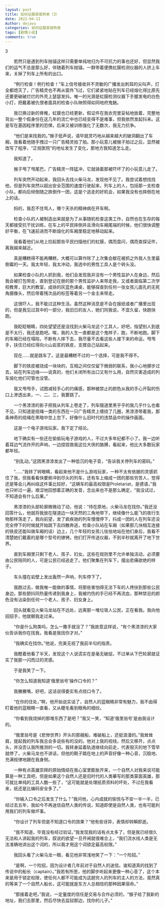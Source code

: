 ```yaml
---
layout: post
title: 如何征服英俊熟男（3）
date: 2022-04-11
Author: dejavu
categories: 如何征服英俊熟男
tags: [剧情小说]
comments: true
--- 
```

3

&emsp;&emsp;若然只是遇到列车抛锚这样只需要单纯地归为不可抗力的事也还好，但显然我们的运气不总是那么好，伴随着列车抛锚，一群带着便携虹膜检测仪器的人挤上车来，关掉了列车上所有的出口。  

&emsp;&emsp;“例行检查！例行检查！”车上信号接收并不灵敏的广播发出刺耳的尖叫声，灯全都熄灭了，广告精灵也不再从窗外飞过，它们紧紧地贴在列车已经熔化得比原先还要更破破烂烂的外壳上瑟瑟发抖。唯一的光源是虹膜检测仪器下手握发电的白色小灯，把戴着被仇恨者面具的检查小队映照得如同地府鬼魅。  

&emsp;&emsp;我已换过新的脊椎，虹膜也已经更新，假证件在我衣兜里妥帖地放着，完整地背出一整个假身份在这几年的流亡中也已经变得不是难事，但我依然发起抖来。这是写在基因程序里的恐惧，后来又被训练强化了无数次，我无力抗争。  

&emsp;&emsp;“他们是来找我的。”猴子低声说，语毕就灵巧地从越来越大的破洞翻出了车厢，我看着他随手拽过一只广告精灵拍了拍。那小玩意儿被猴子拍过之后，显然被改写了程序，“正规医院”的地址发生了变化，那地方我知道怎么走。  

&emsp;&emsp;我知道了。  

&emsp;&emsp;猴子甩了甩尾巴，广告精灵一阵猛冲，它就骑着那被吓坏了的小玩意儿走了。  

&emsp;&emsp;列车突然开动起来，我回头去找火柴马龙，发现他不见了。我尝试着想找找他，但是列车突然以超出安全范围的速度行驶起来，列车上的人，包括那一支检查小队，都向后倾倒随之跌倒作一团，这是个逃走的好机会，如果我没有也摔倒在地上的话。  

&emsp;&emsp;妈的，我忍不住骂人，哪个天杀的精神病在开车啊。  

&emsp;&emsp;检查小队的人被制造出来就是为了从事随机检查这类工作，自然也在生存的每天都接受抗干扰训练，在车上的平民摔倒并且滑向车厢尾端的时候，他们很快调整好平衡，在飞速前进而不断熔化的车厢里稳定地移动起来。  

&emsp;&emsp;我看着他们从地上捡起那些平民扫描他们的虹膜，偶而盘问，偶而查探证件，离我越来越近。  

&emsp;&emsp;真是糟糕得不能再糟糕，大概可以算作除了上次集会献花被抓之外我人生里最倒霉的一天。我太年轻，我太冲动，我选中的男性工具人是个转头没。  

&emsp;&emsp;如果检查小队的人抓到我，他们会发现我并没有一个男性监护人在身边，然后我会被打包带走，直到登记在册的那个男性监护人来带走我，又或者面临第二次学校教育，巨大的教室，成排的灰蓝色课桌，能够探查到任何一张女孩儿面孔的无死角摄像头，然后带着残次品的标签等着另一个金主来带走。  

&emsp;&emsp;这很吓人，我不能过这种生活。虽然这种消息是不会在报纸或者广播里出现的，但是我见过其中的一部分，我旧日的友人，她们同我说，不宜久留，快跑快跑。  

&emsp;&emsp;我眨眨眼睛，四处望望还是没找到火柴马龙这个工具人，好吧，指望别人到底是不太行，我还是跑吧。唉，我的人生一直都是这个鬼样子，跑，不断地跑。脚下的车厢已经在塌陷，不断有人摔下去，我尽量不去看这些人接下来的命运，甩甩手，扶住已经红得向火山岩浆的铁皮，支撑自己站起来。  

&emsp;&emsp;现在......就是跳车了。这是最糟糕不过的一个选择，可是我不得不。  

&emsp;&emsp;脚下的铁皮被烧成一块块的，互相之间仅仅留下微弱的联系，我小心地挪步过去，站在列车边缘——说真的，他们关闭所有出口又有什么用，自然灾害造成的列车熔化他们可管也没管。  

&emsp;&emsp;我又甩甩手，试图减轻手心的灼痛感，那种被禁止的颜色从我的手心开裂的伤口上渗透出来，一、二、三，我要跳了。  

&emsp;&emsp;一个黑漆漆的影子把我从列车上卷走了，列车隧道里黑乎乎的我几乎什么也看不见，只知道是缆绳一类的东西在一只广告精灵上缠绕了几圈，黑漆漆带着我，那条神奇的缆绳在黑暗中忽上忽下，好像什么旧时代的违禁品中的操作画面。  

&emsp;&emsp;这是一个电子游戏玩家。我下定了结论。  

&emsp;&emsp;地下确实有一些还在偷偷玩电子游戏的人，不过大多年纪都不小了。我一边听着耳边气流炸开的声响，一边捏捏救我这位大侠的胳膊，看起来，他比大多数玩家都年轻。  

&emsp;&emsp;“别乱动。”这团黑漆漆发出了一种低沉的电子音，“告诉我关停列车的密码。”  

&emsp;&emsp;“......”我转了转眼睛，看起来他不是什么游戏玩家，一种不太有依据的灵感抓住了我，但我看看快要俯冲到尽头的列车，还有车上缩成一团的那些穷苦人，觉得还是等会儿再纠结这件事比较好，“这辆车的最高权限是Proletariat，是德语，”我也只听过一遍，艰涩地回想着正确的发音，念出来也不是那么确定，“我没试过，不知道会有什么后果。”  

&emsp;&emsp;黑漆漆的头部轮廓微微动了动，他说：“待在原地，火柴马龙在找你。”我还没回答什么，他就将我放在隧道边一块天然的三角地带下，继续像什么能飞的夜行生物那样荡走了。我向前望，发了疯疾驰的列车慢慢停下，抖成一团的人在列车还没完全停下的时候就开始跳下去四散奔逃，检查小队站在车厢（如果那几块相互连接的铁皮还能叫做车厢的话）边上，几个年轻的女孩儿怯怯地站在他们身后，我看不清楚她们戴着的是哪个型号的镣铐。他们打开传送仪器，不到半秒就离开了地下世界。  

&emsp;&emsp;直到车厢里只剩下老人、孩子、妇女。这些在规则里不允许单独活动，必须要由公民陪同的人，可是公民已经逃走了。他们聚集在列车下，摆出悲痛欲绝的样子。  

&emsp;&emsp;车头撞在岩壁上发出轰然一声响，列车停下了。  

&emsp;&emsp;我跑过去，做我唯一能做的事情，将那些害怕得无法下车的人搀扶到那些公民身边，那些颤抖同热量传递到我身上，我被灼伤的手已经不再流血，那种禁忌的颜色没有沾染到任何一个老人、孩子、妇女身上。  

&emsp;&emsp;回头就看见火柴马龙站在不远处，远离那一堆垃圾人公民，正在看我。我向他招招手，他就朝我走过来。  

&emsp;&emsp;“你是什么狗类吗，怎么一撒手就没了？”我故意这样说，“有个黑漆漆的大家伙告诉我你在找我，我看是我找你才对。”  

&emsp;&emsp;“我确实在找你。”他说，完美无视了我前半句的指责。  

&emsp;&emsp;我瞪着他看了半天，发现这个人说谎实在是毫无破绽。不过单从下巴轮廓就证实了我那一闪而过的灵感。  

&emsp;&emsp;于是我笑了一下。  

&emsp;&emsp;“你怎么知道我知道‘俄里翁号’操作口令的？”  

&emsp;&emsp;我撇撇嘴，好吧，这话说得委实有点绕口令了。  

&emsp;&emsp;“在你的住处，”啊，他开始说实话了，自然人的蓝眼睛非常有魅力，我不由得盯着他的蓝眼睛一直看，又从睫毛看到眼角的细纹。  

&emsp;&emsp;“你看到我烧掉的那堆东西了是吧？”我又一笑，“知道‘俄里翁号’是由我设计的。  

&emsp;&emsp;“俄里翁号是《悲惨世界》开头的那艘船，难破船上，还挺浪漫的。”我耸耸肩，提起我的列车我总会多说些有的没的。他对上我的视线，然后又移开，点点头，并没否认我所推测的一切。我转身延着轨道继续向前走，代表毁灭的地下雪早就停了，火柴马龙也不讲话，但他的鞋子踏在地上的声音好像一种心音，沉稳地、充满规律地跟在我身侧。  

&emsp;&emsp;一种有点英雄崇拜的原始情结在我心室里膨胀开来，一个自然人对我来说可能算是一种工具吧，但是如果这个自然人还是旧时代的人类摹写的那类蒙面英雄，那可就比单纯的工具人酷一些了，“这可能就是处理纸质资料的坏处，不过在我看来，纸还是比编码安全多了。”  

&emsp;&emsp;“你输入口令之后发生了什么？”我问他，心内成就的愉悦与不安一半一半，已经过去五年，我如今不再迷信自然人类的传说，知道即使是自然人类，也有可能利用我们的列车做坏事。  

&emsp;&emsp;“你设计了列车但是不知道口令的效果？”他有些讶异，表情却转瞬即逝。  

&emsp;&emsp;“我不知道，毕竟没有经过验证。”我发现我的话有点太多了，但是我已经很久无法和人讲起我的列车，叙说的欲望一旦开闸就很难合上，“我们流水线人类是无法准确地讲出这个词的，所以我才用这个词锁定最高权限。”  

&emsp;&emsp;我回头看了火柴马龙一眼，看见他非常浅地笑了一下：“一个险招。”  

&emsp;&emsp;“是啊，一个险招，因为设计者几年前对于自然人的迷信。谁知道真的找到了传说中的船长（captain）。”我若有所思，他的脚步听起来更像一种心音了，这个本来是用于锁定权限，使任何人都不可能成为这趟穷人的列车的主人的方法，竟然真的等来了一个自然人船长，这可能就是东方人总相信的那种因果宿命。”  

&emsp;&emsp;“那接着走吧，”我说，一定量度的信任是交易与合作必须的，“猴子给了我新的地址，我们去那里，然后尽快去监狱那边，找你的儿子。”  
